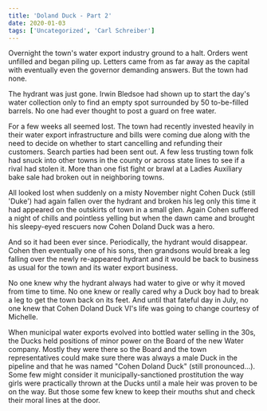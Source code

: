 ```yaml
---
title: 'Doland Duck - Part 2'
date: 2020-01-03
tags: ['Uncategorized', 'Carl Schreiber']
---
```


Overnight the town's water export industry ground to a halt. Orders went unfilled and began piling up. Letters came from as far away as the capital with eventually even the governor demanding answers. But the town had none.

The hydrant was just gone. Irwin Bledsoe had shown up to start the day's water collection only to find an empty spot surrounded by 50 to-be-filled barrels.  No one had ever thought to post a guard on free water.

For a few weeks all seemed lost.  The town had recently invested heavily in their water export infrastructure and bills were coming due along with the need to decide on whether to start cancelling and refunding their customers.  Search parties had been sent out.  A few less trusting town folk had snuck into other towns in the county or across state lines to see if a rival had stolen it.  More than one fist fight or brawl at a Ladies Auxiliary bake sale had broken out in neighboring towns.

All looked lost when suddenly on a misty November night Cohen Duck (still 'Duke') had again fallen over the hydrant and broken his leg only this time it had appeared on the outskirts of town in a small glen.  Again Cohen suffered a night of chills and pointless yelling but when the dawn came and brought his sleepy-eyed rescuers now Cohen Doland Duck was a hero.

And so it had been ever since.  Periodically, the hydrant would disappear.  Cohen then eventually one of his sons, then grandsons would break a leg falling over the newly re-appeared hydrant and it would be back to business as usual for the town and its water export business.

No one knew why the hydrant always had water to give or why it moved from time to time.  No one knew or really cared why a Duck boy had to break a leg to get the town back on its feet.  And until that fateful day in July, no one knew that Cohen Doland Duck VI's life was going to change courtesy of Michelle.

When municipal water exports evolved into bottled water selling in the 30s, the Ducks held positions of minor power on the Board of the new Water company.  Mostly they were there so the Board and the town representatives could make sure there was always a male Duck in the pipeline and that he was named "Cohen Doland Duck" (still pronounced...).  Some few might consider it municipally-sanctioned prostitution the way girls were practically thrown at the Ducks until a male heir was proven to be on the way.  But those some few knew to keep their mouths shut and check their moral lines at the door.
